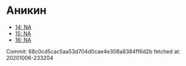 # Аникин
- [14: NA](14.md)
- [15: NA](15.md)
- [16: NA](16.md)

Commit: 68c0cd5cac5aa53d704d0cae4e308a8384ff6d2b
 fetched at: 20201006-233204
